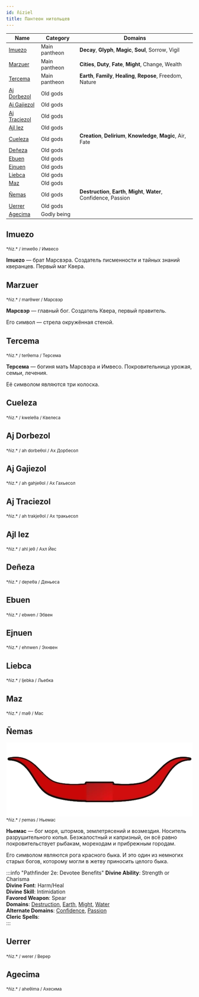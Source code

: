 ```yaml
---
id: ñiziel
title: Пантеон нитольцев
---
```


| Name                          | Category      | Domains                                                               |
| ----------------------------- | ------------- | --------------------------------------------------------------------- |
| [Imuezo](#imuezo)             | Main pantheon | **Decay**, **Glyph**, **Magic**, **Soul**, Sorrow, Vigil              |
| [Marzuer](#marzuer)           | Main pantheon | **Cities**, **Duty**, **Fate**, **Might**, Change, Wealth             |
| [Tercema](#tercema)           | Main pantheon | **Earth**, **Family**, **Healing**, **Repose**, Freedom, Nature       |
| [Aj Dorbezol](#aj-dorbezol)   | Old gods      |                                                                       |
| [Aj Gajiezol](#aj-gajiezol)   | Old gods      |                                                                       |
| [Aj Traciezol](#aj-traciezol) | Old gods      |                                                                       |
| [Ajl Iez](#ajl-iez)           | Old gods      |                                                                       |
| [Cueleza](#cueleza)           | Old gods      | **Creation**, **Delirium**, **Knowledge**, **Magic**, Air, Fate       |
| [Deñeza](#deñeza)             | Old gods      |                                                                       |
| [Ebuen](#ebuen)               | Old gods      |                                                                       |
| [Ejnuen](#ejnuen)             | Old gods      |                                                                       |
| [Liebca](#liebca)             | Old gods      |                                                                       |
| [Maz](#maz)                   | Old gods      |                                                                       |
| [Ñemas](#ñemas)               | Old gods      | **Destruction**, **Earth**, **Might**, **Water**, Confidence, Passion |
| [Uerrer](#uerrer)             | Old gods      |                                                                       |
| [Agecima](#agecima)           | Godly being   |                                                                       |

## Imuezo

<small>
*ñiz.*  / imweθo / Имвесо
</small>

**Imuezo** — брат Марсвэра. Создатель писменности и тайных знаний кверанцев. Первый маг Квера.

## Marzuer

<small>
*ñiz.*  / marθwer / Марсвэр
</small>

**Марсвэр** — главный бог. Создатель Квера, первый правитель.

Его символ — стрела окружённая стеной.

## Tercema

<small>
*ñiz.*  / terθema / Терсема
</small>

**Терсема** — богиня мать Марсвэра и Имвесо. Покровительница урожая, семьи, лечения.

Её символом являются три колоска.

## Cueleza

<small>
*ñiz.*  / kweleθa / Квелеса
</small>

## Aj Dorbezol

<small>
*ñiz.*  / ah dorbeθol / Ах Дорбесол
</small>

## Aj Gajiezol

<small>
*ñiz.*  / ah ɡahjeθol / Ах Гахьесол
</small>

## Aj Traciezol

<small>
*ñiz.*  / ah trakjeθol / Ах тракьесол
</small>

## Ajl Iez

<small>
*ñiz.*  / ahl jeθ / Ахл Йес
</small>

## Deñeza

<small>
*ñiz.*  / deɲeθa / Деньеса
</small>

## Ebuen

<small>
*ñiz.*  / ebwen / Эбвен
</small>

## Ejnuen

<small>
*ñiz.*  / ehnwen / Эхнвен
</small>

## Liebca

<small>
*ñiz.*  / ljebka / Льебка
</small>

## Maz

<small>
*ñiz.*  / maθ / Мас
</small>

## Ñemas

<img alt="Hanmir symbol" src="/img/gods/bull.webp" align="right" class="god-img"/>

<small>
*ñiz.*  / ɲemas / Ньемас
</small>

**Ньемас** — бог моря, штормов, землетрясений и возмездия. Носитель разрушительного копья. Безжалостный и капризный, он всё равно покровительствует рыбакам, мореходам и прибрежным городам.

Его символом являются рога красного быка. И это один из немногих старых богов, которому могли в жетву приносить целого быка.

:::info "Pathfinder 2e: Devotee Benefits"
**Divine Ability**: Strength or Charisma  
**Divine Font**: Harm/Heal  
**Divine Skill**: Intimidation  
**Favored Weapon**: Spear  
**Domains**: [Destruction](https://2e.aonprd.com/Domains.aspx?ID=8), [Earth](https://2e.aonprd.com/Domains.aspx?ID=10), [Might](https://2e.aonprd.com/Domains.aspx?ID=20), [Water](https://2e.aonprd.com/Domains.aspx?ID=35)  
**Alternate Domains**: [Confidence](https://2e.aonprd.com/Domains.aspx?ID=4), [Passion](https://2e.aonprd.com/Domains.aspx?ID=25)  
**Cleric Spells**:  
:::

## Uerrer

<small>
*ñiz.*  / werer / Верер
</small>

## Agecima

<small>
*ñiz.*  / aheθima / Ахесима
</small>